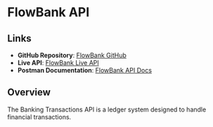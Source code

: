 # FlowBank API

## Links

- **GitHub Repository**: [FlowBank GitHub](https://github.com/Bash360/flowbank)
- **Live API**: [FlowBank Live API](https://flowbank.onrender.com)
- **Postman Documentation**: [FlowBank API Docs](https://documenter.getpostman.com/view/7290073/2sB2cSfiHr)

## Overview

The Banking Transactions API is a ledger system designed to handle financial transactions.
